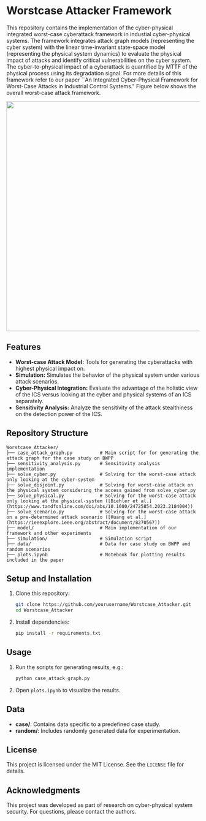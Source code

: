 
# Worstcase Attacker Framework

This repository contains the implementation of the cyber-physical integrated worst-case cyberattack framework in industial cyber-physical systems. 
The framework integrates attack graph models (representing the cyber system) with the linear time-invariant state-space model (representing the physical system dynamics) to evaluate the physical impact of attacks and identify critical vulnerabilities on the cyber system.
The cyber-to-physical impact of a cyberattack is quantified by MTTF of the physical process using its degradation signal.
For more details of this framework refer to our paper ``An Integrated Cyber-Physical Framework for Worst-Case Attacks in Industrial Control Systems."
Figure below shows the overall worst-case attack framework.

<p align=center>
    <img src="../main/img/fw.png" width="600"/>
</p>

## Features
- **Worst-case Attack Model:** Tools for generating the cyberattacks with highest physical impact on.
- **Simulation:** Simulates the behavior of the physical system under various attack scenarios.
- **Cyber-Physical Integration:** Evaluate the advantage of the holistic view of the ICS versus looking at the cyber and physical systems of an ICS separately.
- **Sensitivity Analysis:** Analyze the sensitivity of the attack stealthiness on the detection power of the ICS.

## Repository Structure
```
Worstcase_Attacker/
├── case_attack_graph.py          # Main script for for generating the attack graph for the case study on BWPP
├── sensitivity_analysis.py       # Sensitivity analysis implementation
├── solve_cyber.py                # Solving for the worst-case attack only looking at the cyber-system
├── solve_disjoint.py             # Solving for worst-case attack on the physical system considering the access gained from solve_cyber.py 
├── solve_physical.py             # Solving for the worst-case attack only looking at the physical-system ([Biehler et al.](https://www.tandfonline.com/doi/abs/10.1080/24725854.2023.2184004))
├── solve_scenario.py             # Solving for the worst-case attack on a pre-determined attack scenario ([Huang et al.](https://ieeexplore.ieee.org/abstract/document/8270567))
├── model/                        # Main implementation of our framework and other experiments
├── simulation/                   # Simulation script
├── data/                         # Data for case study on BWPP and random scenarios
├── plots.ipynb                   # Notebook for plotting results included in the paper
```
## Setup and Installation
1. Clone this repository:
    ```bash
    git clone https://github.com/yourusername/Worstcase_Attacker.git
    cd Worstcase_Attacker
    ```
2. Install dependencies:
    ```bash
    pip install -r requirements.txt
    ```

## Usage
1. Run the scripts for generating results, e.g.:
    ```bash
    python case_attack_graph.py
    ```
2. Open `plots.ipynb` to visualize the results.

## Data
- **case/**: Contains data specific to a predefined case study.
- **random/**: Includes randomly generated data for experimentation.

## License
This project is licensed under the MIT License. See the `LICENSE` file for details.

## Acknowledgments
This project was developed as part of research on cyber-physical system security. For questions, please contact the authors.
